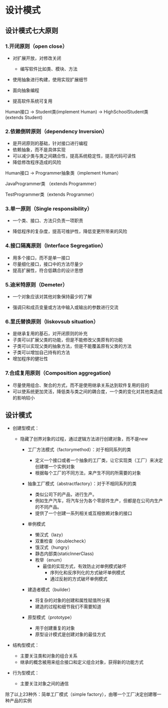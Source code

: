 # 设计模式

## 设计模式七大原则

### 1.开闭原则（open close）

* 对扩展开放，对修改关闭
  * 编写软件比如类、模块、方法

* 使用抽象进行构建，使用实现扩展细节
* 面向抽象编程
* 提高软件系统可复用

Human接口 -> Student类(implement Human) -> HighSchoolStudent类(extends Student)

### 2.依赖倒转原则（dependency Inversion）

* 是开闭原则的基础，针对接口进行编程
* 依赖抽象，而不是具体实现
* 可以减少类与类之间耦合性，提高系统稳定性，提高代码可读性
* 降低修改程序造成的风险

Human接口 -> Programmer抽象类（implement Human）

JavaProgrammer类 （extends Programmer）

TestProgrammer类（extends Programmer）



###  3.单一原则（Single responsibility）

* 一个类、接口、方法只负责一项职责

* 降低程序的复杂度，提高可维护性，降低变更所带来的风险

  

### 4.接口隔离原则（Interface Segregation）

* 用多个接口，而不是单一接口
* 尽量细化接口，接口中的方法尽量少
* 提高扩展性，符合低耦合的设计思想

### 5.迪米特原则（Demeter）

* 一个对象应该对其他对象保持最少的了解

* 强调只和成员变量或方法中输入或输出的参数进行交流

### 6.里氏替换原则（liskovsub situation）

* 是继承复用的基石，对开闭原则的补充
* 子类可以扩展父类的功能，但是不能修改父类原有的功能
* 子类可以实现父类的抽象方法，但是不能覆盖原有父类的方法
* 子类可以增加自己持有的方法
* 增加程序的健壮性

### 7.合成复用原则（Composition aggregation)

* 尽量使用组合、聚合的方式，而不是使用继承关系达到软件复用的目的
* 可以使系统更加灵活，降低类与类之间的耦合度，一个类的变化对其他类造成的影响较小



## 设计模式

* 创建型模式：
  * 隐藏了创界对象的过程，通过逻辑方法进行创建对象，而不是new
    * 工厂方法模式（factorymethod）：对于相同系列的类
      * 定义一个接口或者一个抽象的工厂类，让它实现类（工厂）来决定创建哪一个实例对象
      * 根据每个工厂的不同方法，来产生不同的所需要的对象
      
    * 抽象工厂模式（abstractfactory）：对于不相同系列的类
      * 类似公司下的产品，进行生产。
      * 例如生产汽车，将汽车分为各个零部件生产，但都是在公司内生产的不同产品。
      * 提供了一个创建一系列相关或互相依赖对象的接口
      
    * 单例模式
    
      * 懒汉式（lazy）
      * 双重检查（doublecheck）
      * 饿汉式（hungry）
      * 静态内部类(staticInnerClass)
      * 枚举（enum）
        * 最佳的实现方式，有效防止对单例模式破坏
          * 序列化和反序列化的方式破坏单例模式
          * 通过反射的方式破坏单例模式
    
      
    
    * 建造者模式（builder）
      * 将复杂的对象的创建和属性赋值所分离
      * 建造的过程和细节我们不需要知道
      
    * 原型模式（prototype）
      * 用于创建重复的对象
      * 原型设计模式是创建对象的最佳方式
  
* 结构型模式：
  * 主要关注类和对象的组合关系
  * 继承的概念被用来组合接口和定义组合对象，获得新的功能方式
  
* 行为型模式：
  * 主要关注对象之间的通信

除了以上23种外：简单工厂模式（simple factory），由哪一个工厂决定创建哪一种产品的实例

​					
